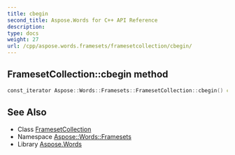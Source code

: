 ```yaml
---
title: cbegin
second_title: Aspose.Words for C++ API Reference
description: 
type: docs
weight: 27
url: /cpp/aspose.words.framesets/framesetcollection/cbegin/
---
```

## FramesetCollection::cbegin method




```cpp
const_iterator Aspose::Words::Framesets::FramesetCollection::cbegin() const noexcept
```

## See Also

* Class [FramesetCollection](../)
* Namespace [Aspose::Words::Framesets](../../)
* Library [Aspose.Words](../../../)

